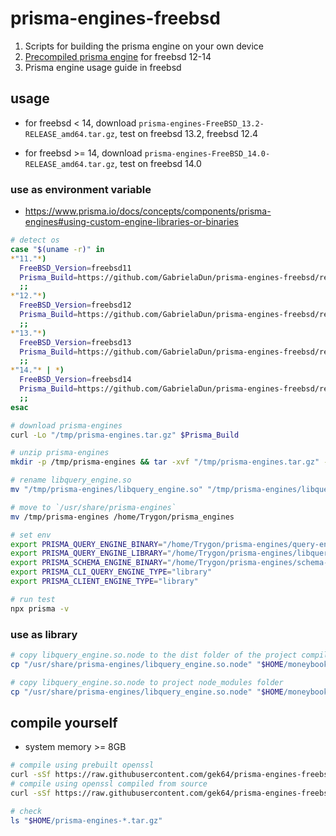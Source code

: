# prisma-engines-freebsd

1. Scripts for building the prisma engine on your own device
2. [Precompiled prisma engine](https://github.com/gek64/prisma-engines-freebsd/releases) for freebsd 12-14
3. Prisma engine usage guide in freebsd

## usage

- for freebsd < 14, download `prisma-engines-FreeBSD_13.2-RELEASE_amd64.tar.gz`, test on freebsd 13.2, freebsd 12.4

- for freebsd >= 14, download `prisma-engines-FreeBSD_14.0-RELEASE_amd64.tar.gz`, test on freebsd 14.0

### use as environment variable

- https://www.prisma.io/docs/concepts/components/prisma-engines#using-custom-engine-libraries-or-binaries

```sh
# detect os
case "$(uname -r)" in
*"11."*)
  FreeBSD_Version=freebsd11
  Prisma_Build=https://github.com/GabrielaDun/prisma-engines-freebsd/releases/download/latest/prisma-engines-FreeBSD_13.2-RELEASE_amd64.tar.gz
  ;;
*"12."*)
  FreeBSD_Version=freebsd12
  Prisma_Build=https://github.com/GabrielaDun/prisma-engines-freebsd/releases/download/latest/prisma-engines-FreeBSD_13.2-RELEASE_amd64.tar.gz
  ;;
*"13."*)
  FreeBSD_Version=freebsd13
  Prisma_Build=https://github.com/GabrielaDun/prisma-engines-freebsd/releases/download/latest/prisma-engines-FreeBSD_13.2-RELEASE_amd64.tar.gz
  ;;
*"14."* | *)
  FreeBSD_Version=freebsd14
  Prisma_Build=https://github.com/GabrielaDun/prisma-engines-freebsd/releases/download/latest/prisma-engines-FreeBSD_14.0-RELEASE_amd64.tar.gz
  ;;
esac

# download prisma-engines
curl -Lo "/tmp/prisma-engines.tar.gz" $Prisma_Build

# unzip prisma-engines
mkdir -p /tmp/prisma-engines && tar -xvf "/tmp/prisma-engines.tar.gz" -C /tmp/prisma-engines

# rename libquery_engine.so
mv "/tmp/prisma-engines/libquery_engine.so" "/tmp/prisma-engines/libquery_engine.so.node"

# move to `/usr/share/prisma-engines`
mv /tmp/prisma-engines /home/Trygon/prisma_engines

# set env
export PRISMA_QUERY_ENGINE_BINARY="/home/Trygon/prisma-engines/query-engine"
export PRISMA_QUERY_ENGINE_LIBRARY="/home/Trygon/prisma-engines/libquery_engine.so.node"
export PRISMA_SCHEMA_ENGINE_BINARY="/home/Trygon/prisma-engines/schema-engine"
export PRISMA_CLI_QUERY_ENGINE_TYPE="library"
export PRISMA_CLIENT_ENGINE_TYPE="library"

# run test
npx prisma -v
```

### use as library

```sh
# copy libquery_engine.so.node to the dist folder of the project compiled with ncc(https://github.com/vercel/ncc)
cp "/usr/share/prisma-engines/libquery_engine.so.node" "$HOME/moneybook/dist/libquery_engine-$FreeBSD_Version.so.node"

# copy libquery_engine.so.node to project node_modules folder
cp "/usr/share/prisma-engines/libquery_engine.so.node" "$HOME/moneybook/node_modules/.prisma/client/libquery_engine-$FreeBSD_Version.so.node"
```

## compile yourself

- system memory >= 8GB

```sh
# compile using prebuilt openssl
curl -sSf https://raw.githubusercontent.com/gek64/prisma-engines-freebsd/main/build-prisma-engines.sh | sh
# compile using openssl compiled from source
curl -sSf https://raw.githubusercontent.com/gek64/prisma-engines-freebsd/main/build-prisma-engines.sh | sh -s -- -c

# check
ls "$HOME/prisma-engines-*.tar.gz"
```
